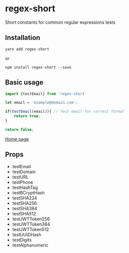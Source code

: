 # regex-short

Short constants for common regular expressions tests

## Installation

```shell
yarn add regex-short
```

or

```shell
npm install regex-short --save
```

## Basic usage

```js
import {testEmail} from 'regex-short'

let email = 'example@domain.com';

if(testEmail(email)){ // Test email for correct format
    return true;
}

return false;
```

[Home page](https://regexexample.com/)

## Props

- testEmail
- testDomain
- testURL
- testPhone
- testHashTag
- testBCryptHash
- testSHA224
- testSHA256
- testSHA384
- testSHA512
- testJWTToken256
- testJWTToken384
- testJWTToken512
- testUUIDHash
- testDigits
- testAlphanumeric